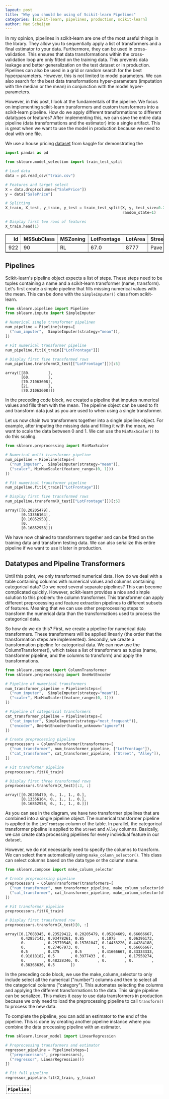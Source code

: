 ```yaml
---
layout: post
title: "Why you should be using of Scikit-learn Pipelines"
categories: [scikit-learn, pipelines, production, scikit-learn]
author: Max Scheijen
---
```


In my opinion, pipelines in scikit-learn are one of the most useful things in the library. They allow you to sequentially apply a list of transformers and a final estimator to your data. Furthermore, they can be used in cross-validation. This ensures that data transformations within the cross-validation loop are only fitted on the training data. This prevents data leakage and better generalization on the test dataset or in production. Pipelines can also be used in a  grid or random search for the best hyperparameters. However, this is not limited to model parameters. We can also search for the best data transformations hyper-parameters (imputation with the median or the mean) in conjunction with the model hyper-parameters. 

However, in this post, I look at the fundamentals of the pipeline. We focus on implementing scikit-learn transformers and custom transformers into a scikit-learn pipeline. How do we apply different transformations to different datatypes or features? After implementing this, we can save the entire data pipeline (data transformations and the estimator) into a single artifact. This is great when we want to use the model in production because we need to deal with one file.

We use a house pricing <a href="https://www.kaggle.com/c/house-prices-advanced-regression-techniques" target="_blank">dataset</a> from kaggle for demonstrating the

```python
import pandas as pd

from sklearn.model_selection import train_test_split

# Load data
data = pd.read_csv("train.csv")

# Features and target select
X = data.drop(columns=["SalePrice"])
y = data["SalePrice"]

# Splitting
X_train, X_test, y_train, y_test = train_test_split(X, y, test_size=0.2,
                                                    random_state=1)

# Display first two rows of features
X_train.head(1)
```

<div>
<style scoped>
    .dataframe tbody tr th:only-of-type {
        vertical-align: middle;
    }
    .dataframe tbody tr th {
        vertical-align: top;
    }
    .dataframe thead th {
        text-align: right;
    }
</style>
<table border="1" class="dataframe">
  <thead>
    <tr style="text-align: right;">
      <th>Id</th>
      <th>MSSubClass</th>
      <th>MSZoning</th>
      <th>LotFrontage</th>
      <th>LotArea</th>
      <th>Street</th>
      <th>Alley</th>
      <th>LotShape</th>
      <th>LandContour</th>
    </tr>
  </thead>
  <tbody>
    <tr>
      <td>922</td>
      <td>90</td>
      <td>RL</td>
      <td>67.0</td>
      <td>8777</td>
      <td>Pave</td>
      <td>NaN</td>
      <td>Reg</td>
      <td>Lvl</td>
    </tr>
  </tbody>
</table>
</div>

## Pipelines

Scikit-learn's pipeline object expects a list of steps. These steps need to be tuples containing a name and a scikit-learn transformer (name, transform). Let's first create a simple pipeline that fills missing numerical values with the mean. This can be done with the `SimpleImputer()` class from scikit-learn. 

```python
from sklearn.pipeline import Pipeline
from sklearn.impute import SimpleImputer

# Numerical single transformer pipelinen
num_pipeline = Pipeline(steps=[
  ("num_imputer",  SimpleImputer(strategy="mean")),
])

# Fit numerical transformer pipeline
num_pipeline.fit(X_train[["LotFrontage"]])

# Display first five transformed rows
num_pipeline.transform(X_test[["LotFrontage"]])[:5]
```

```shell
array([[80.        ],
       [60.        ],
       [70.21063608],
       [21.        ],
       [70.21063608]])
```

In the preceding code block, we created a pipeline that imputes numerical values and fills them with the mean. The pipeline object can be used to fit and transform data just as you are used to when using a single transformer.

Let us now chain two transformers together into a single pipeline object. For example, after imputing the missing data and filling it with the mean, we want to scale the data between 0 and 1. We can use the `MinMaxScaler()` to do this scaling.

```python
from sklearn.preprocessing import MinMaxScaler

# Numerical multi transformer pipeline
num_pipeline = Pipeline(steps=[
  ("num_imputer",  SimpleImputer(strategy="mean")),
  ("scaler", MinMaxScaler(feature_range=(0, 1)))
])

# Fit numerical transformer pipeline
num_pipeline.fit(X_train[["LotFrontage"]])

# Display first five transformed rows
num_pipeline.transform(X_test[["LotFrontage"]])[:5]
```

```shell
array([[0.20205479],
       [0.13356164],
       [0.16852958],
       [0.        ],
       [0.16852958]])
```

We have now chained to transformers together and can be fitted on the training data and transform testing data. We can also serialize this entire pipeline if we want to use it later in production.

## Datatypes and Pipeline Transformers

Until this point, we only transformed numerical data. How do we deal with a table containing columns with numerical values and columns containing categorical data? Do we need several separate pipelines? This can become complicated quickly. However, scikit-learn provides a nice and simple solution to this problem: the column transformer. This transformer can apply different preprocessing and feature extraction pipelines to different subsets of features. Meaning that we can use other preprocessing steps to transform the numerical data than the transformations used to process the categorical data. 

So how do we do this? First, we create a pipeline for numerical data transformers. These transformers will be applied linearly (the order that the transformation steps are implemented). Secondly, we create a transformation pipeline for categorical data. We can now use the ColumnTransformer(), which takes a list of transformers as tuples (name, transformer pipeline, and the columns to transform) and apply the transformations.

```python
from sklearn.compose import ColumnTransformer
from sklearn.preprocessing import OneHotEncoder

# Pipeline of numerical transformers
num_transformer_pipeline = Pipeline(steps=[
  ("num_imputer",  SimpleImputer(strategy="mean")),
  ("scaler", MinMaxScaler(feature_range=(0, 1)))
])

# Pipeline of categorical transformers
cat_transformer_pipeline = Pipeline(steps=[
  ("cat_imputer", SimpleImputer(strategy="most_frequent")),
  ("encoder", OneHotEncoder(handle_unknown="ignore"))
])

# Create preprocessing pipeline
preprocessors = ColumnTransformer(transformers=[
  ("num_transformer", num_transformer_pipeline, ["LotFrontage"]),
  ("cat_transformer", cat_transformer_pipeline, ["Street", "Alley"]),
])

# Fit transformer pipeline
preprocessors.fit(X_train)

# Display first three transformed rows
preprocessors.transform(X_test)[:3, :]
```

```shell
array([[0.20205479, 0., 1., 1., 0.],
       [0.13356164, 0., 1., 1., 0.],
       [0.16852958, 0., 1., 1., 0.]])
```

As you can see in the diagram, we have two transformer pipelines that are combined into a single pipeline object. The numerical transformer pipeline is applied to the `LotFrontage` column of the table. In parallel, the categorical transformer pipeline is applied to the `Street` and `Alley` columns. Basically, we can create data processing pipelines for every individual feature in our dataset.

However, we do not necessarily need to specify the columns to transform. We can select them automatically using `make_column_selector()`. This class can select columns based on the data type or the column name.

```python
from sklearn.compose import make_column_selector

# Create preprocessing pipeline
preprocessors = ColumnTransformer(transformers=[
  ("num_transformer", num_transformer_pipeline, make_column_selector(dtype_include="number")),
  ("cat_transformer", cat_transformer_pipeline, make_column_selector(dtype_include="category")),
])

# Fit transformer pipeline
preprocessors.fit(X_train)

# Display first transformed row
preprocessors.transform(X_test)[0, :]
```

```shell
array([0.17683345, 0.23529412, 0.20205479, 0.05204609, 0.66666667,
       0.42857143, 0.93478261, 0.85      , 0.1075    , 0.06396173,
       0.        , 0.25770548, 0.15761047, 0.14433226, 0.44284188,
       0.        , 0.27467973, 0.        , 0.        , 0.66666667,
       0.5       , 0.375     , 0.5       , 0.41666667, 0.33333333,
       0.91818182, 0.5       , 0.3977433 , 0.        , 0.17550274,
       0.        , 0.48228346, 0.        , 0.        , 0.        ,
       0.36363636, 0.5       ])
```

In the preceding code block, we use the make_column_selector to only include select all the numerical ("number") columns and then to select all the categorical columns ("category"). This automates selecting the columns and applying the different transformations to the data. This single pipeline can be serialized. This makes it easy to use data transformers in production because we only need to load the preprocessing pipeline to call `transform()` to process the new data.

To complete the pipeline, you can add an estimator to the end of the pipeline. This is done by creating another pipeline instance where you combine the data processing pipeline with an estimator.

```python
from sklearn.linear_model import LinearRegression

# Preprocessing transformers and estimator
regressor_pipeline = Pipeline(steps=[
  ("preprocessors", preprocessors),
  ("regressor", LinearRegression())
])

# Fit full pipeline
regressor_pipeline.fit(X_train, y_train)
```

<style>div.sk-top-container {color: black;background-color: white;}div.sk-toggleable {background-color: white;}label.sk-toggleable__label {cursor: pointer;display: block;width: 100%;margin-bottom: 0;padding: 0.2em 0.3em;box-sizing: border-box;text-align: center;}div.sk-toggleable__content {max-height: 0;max-width: 0;overflow: hidden;text-align: left;background-color: #f0f8ff;}div.sk-toggleable__content pre {margin: 0.2em;color: black;border-radius: 0.25em;background-color: #f0f8ff;}input.sk-toggleable__control:checked~div.sk-toggleable__content {max-height: 200px;max-width: 100%;overflow: auto;}div.sk-estimator input.sk-toggleable__control:checked~label.sk-toggleable__label {background-color: #d4ebff;}div.sk-label input.sk-toggleable__control:checked~label.sk-toggleable__label {background-color: #d4ebff;}input.sk-hidden--visually {border: 0;clip: rect(1px 1px 1px 1px);clip: rect(1px, 1px, 1px, 1px);height: 1px;margin: -1px;overflow: hidden;padding: 0;position: absolute;width: 1px;}div.sk-estimator {font-family: monospace;background-color: #f0f8ff;margin: 0.25em 0.25em;border: 1px dotted black;border-radius: 0.25em;box-sizing: border-box;}div.sk-estimator:hover {background-color: #d4ebff;}div.sk-parallel-item::after {content: "";width: 100%;border-bottom: 1px solid gray;flex-grow: 1;}div.sk-label:hover label.sk-toggleable__label {background-color: #d4ebff;}div.sk-serial::before {content: "";position: absolute;border-left: 1px solid gray;box-sizing: border-box;top: 2em;bottom: 0;left: 50%;}div.sk-serial {display: flex;flex-direction: column;align-items: center;background-color: white;}div.sk-item {z-index: 1;}div.sk-parallel {display: flex;align-items: stretch;justify-content: center;background-color: white;}div.sk-parallel-item {display: flex;flex-direction: column;position: relative;background-color: white;}div.sk-parallel-item:first-child::after {align-self: flex-end;width: 50%;}div.sk-parallel-item:last-child::after {align-self: flex-start;width: 50%;}div.sk-parallel-item:only-child::after {width: 0;}div.sk-dashed-wrapped {border: 1px dashed gray;margin: 0.2em;box-sizing: border-box;padding-bottom: 0.1em;background-color: white;position: relative;}div.sk-label label {font-family: monospace;font-weight: bold;background-color: white;display: inline-block;line-height: 1.2em;}div.sk-label-container {position: relative;z-index: 2;text-align: center;}div.sk-container {display: inline-block;position: relative;}</style><div class="sk-top-container"><div class="sk-container"><div class="sk-item sk-dashed-wrapped"><div class="sk-label-container"><div class="sk-label sk-toggleable"><input class="sk-toggleable__control sk-hidden--visually" id="3ada28d2-9f9d-4747-b84b-2b3935a05b09" type="checkbox" ><label class="sk-toggleable__label" for="3ada28d2-9f9d-4747-b84b-2b3935a05b09">Pipeline</label><div class="sk-toggleable__content"><pre>Pipeline(steps=[('preprocessors',
                 ColumnTransformer(transformers=[('num_transformer',
                                                  Pipeline(steps=[('num_imputer',
                                                                   SimpleImputer()),
                                                                  ('scaler',
                                                                   MinMaxScaler())]),
                                                  <sklearn.compose._column_transformer.make_column_selector object at 0x7f9ebf269080>),
                                                 ('cat_transformer',
                                                  Pipeline(steps=[('cat_imputer',
                                                                   SimpleImputer(strategy='most_frequent')),
                                                                  ('freq_encoder',
                                                                   FrequencyEncoding())]),
                                                  <sklearn.compose._column_transformer.make_column_selector object at 0x7f9ebf2694e0>)])),
                ('regressor', LinearRegression())])</pre></div></div></div><div class="sk-serial"><div class="sk-item sk-dashed-wrapped"><div class="sk-label-container"><div class="sk-label sk-toggleable"><input class="sk-toggleable__control sk-hidden--visually" id="46b2e558-1ceb-451c-a530-1810bd9ad332" type="checkbox" ><label class="sk-toggleable__label" for="46b2e558-1ceb-451c-a530-1810bd9ad332">preprocessors: ColumnTransformer</label><div class="sk-toggleable__content"><pre>ColumnTransformer(transformers=[('num_transformer',
                                 Pipeline(steps=[('num_imputer',
                                                  SimpleImputer()),
                                                 ('scaler', MinMaxScaler())]),
                                 <sklearn.compose._column_transformer.make_column_selector object at 0x7f9ebf269080>),
                                ('cat_transformer',
                                 Pipeline(steps=[('cat_imputer',
                                                  SimpleImputer(strategy='most_frequent')),
                                                 ('freq_encoder',
                                                  FrequencyEncoding())]),
                                 <sklearn.compose._column_transformer.make_column_selector object at 0x7f9ebf2694e0>)])</pre></div></div></div><div class="sk-parallel"><div class="sk-parallel-item"><div class="sk-item"><div class="sk-label-container"><div class="sk-label sk-toggleable"><input class="sk-toggleable__control sk-hidden--visually" id="e04c479c-097f-44f8-a132-5b7116ba0c35" type="checkbox" ><label class="sk-toggleable__label" for="e04c479c-097f-44f8-a132-5b7116ba0c35">num_transformer</label><div class="sk-toggleable__content"><pre><sklearn.compose._column_transformer.make_column_selector object at 0x7f9ebf269080></pre></div></div></div><div class="sk-serial"><div class="sk-item"><div class="sk-serial"><div class="sk-item"><div class="sk-estimator sk-toggleable"><input class="sk-toggleable__control sk-hidden--visually" id="a75d2ab2-63b5-432e-a8b8-23a45aa9b97d" type="checkbox" ><label class="sk-toggleable__label" for="a75d2ab2-63b5-432e-a8b8-23a45aa9b97d">SimpleImputer</label><div class="sk-toggleable__content"><pre>SimpleImputer()</pre></div></div></div><div class="sk-item"><div class="sk-estimator sk-toggleable"><input class="sk-toggleable__control sk-hidden--visually" id="eda15b36-473d-4286-906e-355404dfe7cb" type="checkbox" ><label class="sk-toggleable__label" for="eda15b36-473d-4286-906e-355404dfe7cb">MinMaxScaler</label><div class="sk-toggleable__content"><pre>MinMaxScaler()</pre></div></div></div></div></div></div></div></div><div class="sk-parallel-item"><div class="sk-item"><div class="sk-label-container"><div class="sk-label sk-toggleable"><input class="sk-toggleable__control sk-hidden--visually" id="30d295dc-85d3-4c31-a6b7-0ea3accfcc2a" type="checkbox" ><label class="sk-toggleable__label" for="30d295dc-85d3-4c31-a6b7-0ea3accfcc2a">cat_transformer</label><div class="sk-toggleable__content"><pre><sklearn.compose._column_transformer.make_column_selector object at 0x7f9ebf2694e0></pre></div></div></div><div class="sk-serial"><div class="sk-item"><div class="sk-serial"><div class="sk-item"><div class="sk-estimator sk-toggleable"><input class="sk-toggleable__control sk-hidden--visually" id="67f85d13-d04a-48ff-8fea-b164f9caec8d" type="checkbox" ><label class="sk-toggleable__label" for="67f85d13-d04a-48ff-8fea-b164f9caec8d">SimpleImputer</label><div class="sk-toggleable__content"><pre>SimpleImputer(strategy='most_frequent')</pre></div></div></div><div class="sk-item"><div class="sk-estimator sk-toggleable"><input class="sk-toggleable__control sk-hidden--visually" id="d5fd5490-02cc-4a6c-92f2-61aee83033ee" type="checkbox" ><label class="sk-toggleable__label" for="d5fd5490-02cc-4a6c-92f2-61aee83033ee">FrequencyEncoding</label><div class="sk-toggleable__content"><pre>FrequencyEncoding()</pre></div></div></div></div></div></div></div></div></div></div><div class="sk-item"><div class="sk-estimator sk-toggleable"><input class="sk-toggleable__control sk-hidden--visually" id="2fc1ceec-4e54-4c70-9c5e-2d419785507a" type="checkbox" ><label class="sk-toggleable__label" for="2fc1ceec-4e54-4c70-9c5e-2d419785507a">LinearRegression</label><div class="sk-toggleable__content"><pre>LinearRegression()</pre></div></div></div></div></div></div></div>

This pipeline (transformers + estimators) can be used in all kinds of cross-validation or random/grid searches.

## Custom Transformers

Even though scikit-learn provides a lot of transformers, you may find that you want to transform your data in a way that is not implemented in scikit-learn. In this case, you need to create a custom transformer. This can be done by inheriting from the BaseEstimator and TransformerMixin classes. You only need to implement your own `fit()` and `transform()` or `predict()` methods.

Let's say we want to do frequency encoding. Meaning that every category in a categorical column is encoded using the frequency of occurring. Meaning "Category A" occupies 20% of all the values in a categorical variable, the "Category A" should equal 0.2. When we encounter a category, we have not seen during training, we set the frequency of occurrence of this particular category to 0.

```python
import numpy as np

from sklearn.base import BaseEstimator, TransformerMixin

class FrequencyEncoding(BaseEstimator, TransformerMixin):
  def __init__(self, normalize=True):
    # Initialize frequency dictionary
    self.freq_dict = {}
    self.normalize = normalize

  def fit(self, X, y=None):
    # Check if X is pandas Series or DataFrame
    if isinstance(X, pd.Series) or isinstance(X, pd.DataFrame):

    # Convert to numpy array
      X = X.values

    # 1. Loop over columns
    for i, feature in enumerate(X.T):

      # 2. Calculate (normalized) frequeny
      counts = pd.Series(feature).value_counts(normalize=self.normalize).to_dict()

      # 3. Store counts in dictionary
      self.freq_dict[i] = counts

    return self
  
  def transform(self, X):
    # Check if X is pandas Series or DataFrame
    if isinstance(X, pd.Series) or isinstance(X, pd.DataFrame):

      # Convert to numpy array
      X = X.values

    # 4. Loop over columns
    for i, feature in enumerate(X.T):

      # 5. Convert to series
      series = pd.Series(X.T[i])

      # 6. Check if values in frequency dict
      condition = series.isin(self.freq_dict[i])

      # 7. If present fill with value, otherwise with zero
      encoded_valuess = np.where(condition, series.map(self.freq_dict[i]), 0)

      # 8. Store back into original matrix
      X.T[i] = encoded_valuess

    return X
```

The code above implements a frequency encoder. Because we used the base classes from scikit-learn this transformer can now be used in a pipeline.

<details>
  <summary><b>A more detailed explanation about the implementation of the FrequencyEncoder</b></summary>

  <b>Training</b>:
  <ol>
    <li>Loop over the columns of the table/matrix.</li>
    <li>Count the values/categories in the columns and if we want to normalize them.</li>
    <li>Store values/categories and corresponding (normalized) frequency into a dictionary with the categories as keys and the count as values.</li>
  </ol>

  <b>Transforming</b>:
  <ol>
    <li>Loop over the columns of the table/matrix.</li>
    <li>Convert array to pandas series.</li>
    <li>Check if the categories in the column are in the dictionary (keys).</li>
    <li>If they are, map the values in the directory to the corresponding category (keys) to the values in the column. If the category value is not in the dictionary, fill with a 0.</li>
    <li>Store the encoded values back into the original matrix.</li>
  </ol>

</details>

Let's use the same pipeline we did earlier. However, now we switch out the OneHotEncoder out for our own custom FrequenyEncoder.

```python
# Pipeline of numerical transformers
num_transformer_pipeline = Pipeline(steps=[
  ("num_imputer",  SimpleImputer(strategy="mean")),
  ("scaler", MinMaxScaler(feature_range=(0, 1)))
])

# Pipeline of categorical transformers
cat_transformer_pipeline = Pipeline(steps=[
  ("cat_imputer", SimpleImputer(strategy="most_frequent")),
  ("freq_encoder", FrequencyEncoding(normalize=True)) # Custom transformer
])

# Create preprocessing pipeline
preprocessors = ColumnTransformer(transformers=[
  ("num_transformer", num_transformer_pipeline, make_column_selector(dtype_include="number")),
  ("cat_transformer", cat_transformer_pipeline, make_column_selector(dtype_include="category")),
])

regressor_pipeline = Pipeline(steps=[
  ("preprocessors", preprocessors),
  ("regressor", LinearRegression())
])

regressor_pipeline
```

<style>div.sk-top-container {color: black;background-color: white;}div.sk-toggleable {background-color: white;}label.sk-toggleable__label {cursor: pointer;display: block;width: 100%;margin-bottom: 0;padding: 0.2em 0.3em;box-sizing: border-box;text-align: center;}div.sk-toggleable__content {max-height: 0;max-width: 0;overflow: hidden;text-align: left;background-color: #f0f8ff;}div.sk-toggleable__content pre {margin: 0.2em;color: black;border-radius: 0.25em;background-color: #f0f8ff;}input.sk-toggleable__control:checked~div.sk-toggleable__content {max-height: 200px;max-width: 100%;overflow: auto;}div.sk-estimator input.sk-toggleable__control:checked~label.sk-toggleable__label {background-color: #d4ebff;}div.sk-label input.sk-toggleable__control:checked~label.sk-toggleable__label {background-color: #d4ebff;}input.sk-hidden--visually {border: 0;clip: rect(1px 1px 1px 1px);clip: rect(1px, 1px, 1px, 1px);height: 1px;margin: -1px;overflow: hidden;padding: 0;position: absolute;width: 1px;}div.sk-estimator {font-family: monospace;background-color: #f0f8ff;margin: 0.25em 0.25em;border: 1px dotted black;border-radius: 0.25em;box-sizing: border-box;}div.sk-estimator:hover {background-color: #d4ebff;}div.sk-parallel-item::after {content: "";width: 100%;border-bottom: 1px solid gray;flex-grow: 1;}div.sk-label:hover label.sk-toggleable__label {background-color: #d4ebff;}div.sk-serial::before {content: "";position: absolute;border-left: 1px solid gray;box-sizing: border-box;top: 2em;bottom: 0;left: 50%;}div.sk-serial {display: flex;flex-direction: column;align-items: center;background-color: white;}div.sk-item {z-index: 1;}div.sk-parallel {display: flex;align-items: stretch;justify-content: center;background-color: white;}div.sk-parallel-item {display: flex;flex-direction: column;position: relative;background-color: white;}div.sk-parallel-item:first-child::after {align-self: flex-end;width: 50%;}div.sk-parallel-item:last-child::after {align-self: flex-start;width: 50%;}div.sk-parallel-item:only-child::after {width: 0;}div.sk-dashed-wrapped {border: 1px dashed gray;margin: 0.2em;box-sizing: border-box;padding-bottom: 0.1em;background-color: white;position: relative;}div.sk-label label {font-family: monospace;font-weight: bold;background-color: white;display: inline-block;line-height: 1.2em;}div.sk-label-container {position: relative;z-index: 2;text-align: center;}div.sk-container {display: inline-block;position: relative;}</style><div class="sk-top-container"><div class="sk-container"><div class="sk-item sk-dashed-wrapped"><div class="sk-label-container"><div class="sk-label sk-toggleable"><input class="sk-toggleable__control sk-hidden--visually" id="0aaaf3b3-a2aa-4b8c-bce5-abfd560f9d98" type="checkbox" ><label class="sk-toggleable__label" for="0aaaf3b3-a2aa-4b8c-bce5-abfd560f9d98">Pipeline</label><div class="sk-toggleable__content"><pre>Pipeline(steps=[('preprocessors',
                 ColumnTransformer(transformers=[('num_transformer',
                                                  Pipeline(steps=[('num_imputer',
                                                                   SimpleImputer()),
                                                                  ('scaler',
                                                                   MinMaxScaler())]),
                                                  <sklearn.compose._column_transformer.make_column_selector object at 0x7f9ebf246550>),
                                                 ('cat_transformer',
                                                  Pipeline(steps=[('cat_imputer',
                                                                   SimpleImputer(strategy='most_frequent')),
                                                                  ('freq_encoder',
                                                                   FrequencyEncoding())]),
                                                  <sklearn.compose._column_transformer.make_column_selector object at 0x7f9ebf246438>)])),
                ('regressor', LinearRegression())])</pre></div></div></div><div class="sk-serial"><div class="sk-item sk-dashed-wrapped"><div class="sk-label-container"><div class="sk-label sk-toggleable"><input class="sk-toggleable__control sk-hidden--visually" id="83adda71-82df-4f23-ae82-059964bc9fc5" type="checkbox" ><label class="sk-toggleable__label" for="83adda71-82df-4f23-ae82-059964bc9fc5">preprocessors: ColumnTransformer</label><div class="sk-toggleable__content"><pre>ColumnTransformer(transformers=[('num_transformer',
                                 Pipeline(steps=[('num_imputer',
                                                  SimpleImputer()),
                                                 ('scaler', MinMaxScaler())]),
                                 <sklearn.compose._column_transformer.make_column_selector object at 0x7f9ebf246550>),
                                ('cat_transformer',
                                 Pipeline(steps=[('cat_imputer',
                                                  SimpleImputer(strategy='most_frequent')),
                                                 ('freq_encoder',
                                                  FrequencyEncoding())]),
                                 <sklearn.compose._column_transformer.make_column_selector object at 0x7f9ebf246438>)])</pre></div></div></div><div class="sk-parallel"><div class="sk-parallel-item"><div class="sk-item"><div class="sk-label-container"><div class="sk-label sk-toggleable"><input class="sk-toggleable__control sk-hidden--visually" id="850e239f-c05e-451e-9a92-cd95bdaf4b30" type="checkbox" ><label class="sk-toggleable__label" for="850e239f-c05e-451e-9a92-cd95bdaf4b30">num_transformer</label><div class="sk-toggleable__content"><pre><sklearn.compose._column_transformer.make_column_selector object at 0x7f9ebf246550></pre></div></div></div><div class="sk-serial"><div class="sk-item"><div class="sk-serial"><div class="sk-item"><div class="sk-estimator sk-toggleable"><input class="sk-toggleable__control sk-hidden--visually" id="19ecaa5d-3401-4eaf-ab44-7defdea82764" type="checkbox" ><label class="sk-toggleable__label" for="19ecaa5d-3401-4eaf-ab44-7defdea82764">SimpleImputer</label><div class="sk-toggleable__content"><pre>SimpleImputer()</pre></div></div></div><div class="sk-item"><div class="sk-estimator sk-toggleable"><input class="sk-toggleable__control sk-hidden--visually" id="db97b2af-0dc7-4fd6-a362-da429dab6e6a" type="checkbox" ><label class="sk-toggleable__label" for="db97b2af-0dc7-4fd6-a362-da429dab6e6a">MinMaxScaler</label><div class="sk-toggleable__content"><pre>MinMaxScaler()</pre></div></div></div></div></div></div></div></div><div class="sk-parallel-item"><div class="sk-item"><div class="sk-label-container"><div class="sk-label sk-toggleable"><input class="sk-toggleable__control sk-hidden--visually" id="7dedf6a5-fd39-44ee-b964-8a08801aa6a1" type="checkbox" ><label class="sk-toggleable__label" for="7dedf6a5-fd39-44ee-b964-8a08801aa6a1">cat_transformer</label><div class="sk-toggleable__content"><pre><sklearn.compose._column_transformer.make_column_selector object at 0x7f9ebf246438></pre></div></div></div><div class="sk-serial"><div class="sk-item"><div class="sk-serial"><div class="sk-item"><div class="sk-estimator sk-toggleable"><input class="sk-toggleable__control sk-hidden--visually" id="cd18fe76-26f3-4ec2-a646-7434a4c40944" type="checkbox" ><label class="sk-toggleable__label" for="cd18fe76-26f3-4ec2-a646-7434a4c40944">SimpleImputer</label><div class="sk-toggleable__content"><pre>SimpleImputer(strategy='most_frequent')</pre></div></div></div><div class="sk-item"><div class="sk-estimator sk-toggleable"><input class="sk-toggleable__control sk-hidden--visually" id="94f6caef-53b3-45a8-8401-1c2364070a89" type="checkbox" ><label class="sk-toggleable__label" for="94f6caef-53b3-45a8-8401-1c2364070a89">FrequencyEncoding</label><div class="sk-toggleable__content"><pre>FrequencyEncoding()</pre></div></div></div></div></div></div></div></div></div></div><div class="sk-item"><div class="sk-estimator sk-toggleable"><input class="sk-toggleable__control sk-hidden--visually" id="1b74220c-0f5d-4965-abdd-41e55a6e920e" type="checkbox" ><label class="sk-toggleable__label" for="1b74220c-0f5d-4965-abdd-41e55a6e920e">LinearRegression</label><div class="sk-toggleable__content"><pre>LinearRegression()</pre></div></div></div></div></div></div></div>

We can now fit the entire pipeline containing our custom transformer on the dataset. Furthermore, we can use the `score()` method or perform cross-validation. We can also persist the entire pipeline to make use of it later on in production. We only need to load our persisted model pipeline, and call the `predict()` method on new data.

```python
regressor_pipeline.fit(X_train, y_train)
score = regressor_pipeline.score(X_test, y_test)

print(f"R-squared: {score:.2f}")
```

```shell
R-squared: 0.81
```

## Conclusion

In this post, I wanted the demonstrate how powerful and useful the scikit-learn's Pipeline API is. We can easily implement any data transformation or model estimator leveraging some scikit-learn base functionality. We can then persist the whole data transforming and modeling pipeline into a single serialized artifact, which is great when we want to use this model later on.

The pipeline demonstrated in this post is really simple, and only scratches the surface of what is possible when using them.